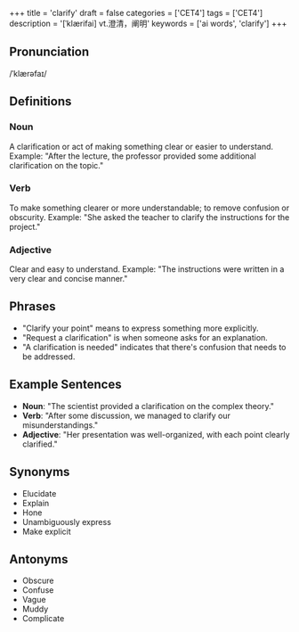 +++
title = 'clarify'
draft = false
categories = ['CET4']
tags = ['CET4']
description = '[ˈklærifai] vt.澄清，阐明'
keywords = ['ai words', 'clarify']
+++

## Pronunciation
/ˈklærəfaɪ/

## Definitions
### Noun
A clarification or act of making something clear or easier to understand. Example: "After the lecture, the professor provided some additional clarification on the topic."

### Verb
To make something clearer or more understandable; to remove confusion or obscurity. Example: "She asked the teacher to clarify the instructions for the project."

### Adjective
Clear and easy to understand. Example: "The instructions were written in a very clear and concise manner."

## Phrases
- "Clarify your point" means to express something more explicitly.
- "Request a clarification" is when someone asks for an explanation.
- "A clarification is needed" indicates that there's confusion that needs to be addressed.

## Example Sentences
- **Noun**: "The scientist provided a clarification on the complex theory."
- **Verb**: "After some discussion, we managed to clarify our misunderstandings."
- **Adjective**: "Her presentation was well-organized, with each point clearly clarified."

## Synonyms
- Elucidate
- Explain
- Hone
- Unambiguously express
- Make explicit

## Antonyms
- Obscure
- Confuse
- Vague
- Muddy
- Complicate
